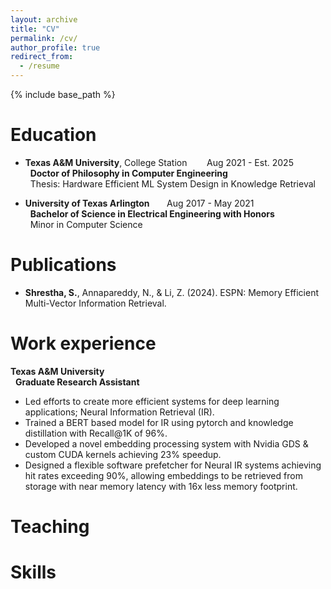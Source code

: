 ```yaml
---
layout: archive
title: "CV"
permalink: /cv/
author_profile: true
redirect_from:
  - /resume
---
```


{% include base_path %}

Education
======

* **Texas A&M University**, College Station  &nbsp; &nbsp;&nbsp; &nbsp; Aug 2021 - Est. 2025   
&nbsp; **Doctor of Philosophy in Computer Engineering**     
&nbsp; Thesis: Hardware Efficient ML System Design in Knowledge Retrieval

* **University of Texas Arlington** &nbsp;&nbsp;&nbsp; &nbsp; Aug 2017 - May 2021   
&nbsp; **Bachelor of Science in Electrical Engineering with Honors**  
&nbsp; Minor in Computer Science  


Publications
======

* **Shrestha, S.**, Annapareddy, N., & Li, Z. (2024). ESPN: Memory Efficient Multi-Vector Information Retrieval.

Work experience
======


**Texas A&M University**   
&nbsp; **Graduate Research Assistant**  
* Led efforts to create more efficient systems for deep learning applications; Neural Information Retrieval (IR).
* Trained a BERT based model for IR using pytorch and knowledge distillation with Recall@1K of 96%.
* Developed a novel embedding processing system with Nvidia GDS & custom CUDA kernels achieving 23% speedup.
* Designed a flexible software prefetcher for Neural IR systems achieving hit rates exceeding 90%, allowing 
embeddings to be retrieved from storage with near memory latency with 16x less memory footprint.




Teaching
======



Skills
======


  
